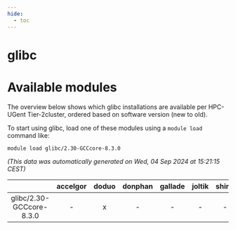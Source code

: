 ```yaml
---
hide:
  - toc
---
```


glibc
=====

# Available modules


The overview below shows which glibc installations are available per HPC-UGent Tier-2cluster, ordered based on software version (new to old).

To start using glibc, load one of these modules using a `module load` command like:

```shell
module load glibc/2.30-GCCcore-8.3.0
```

*(This data was automatically generated on Wed, 04 Sep 2024 at 15:21:15 CEST)*  

| |accelgor|doduo|donphan|gallade|joltik|shinx|skitty|
| :---: | :---: | :---: | :---: | :---: | :---: | :---: | :---: |
|glibc/2.30-GCCcore-8.3.0|-|x|-|-|-|-|x|

